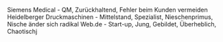 Siemens Medical - QM, Zurückhaltend, Fehler beim Kunden vermeiden
Heidelberger Druckmaschinen - Mittelstand, Spezialist, Nieschenprimus, Nische änder sich radikal
Web.de - Start-up, Jung, Gebildet, Überheblich, Chaotischj